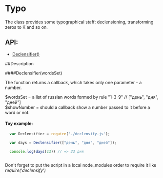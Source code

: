 # Typo
The class provides some typographical staff: declensioning, transforming zeros to K and so on.


## API:
* [Declensifier()](#Declensifier)

##Description

####<a name="Declensifier"></a>Declensifier(wordsSet)

The function returns a callback, which takes only one parameter - a number.

$wordsSet = a list of russian words formed by rule "1-3-9" // ["день", "дня", "дней"]  
$showNumber = should a callback show a number passed to it  before a word or not.

#### Toy example:
````javascript
  var Declensifier = require('./declensify.js');

  var days = Declensifier(["день", "дня", "дней"]);

  console.log(days(23)) // => 23 дня
  
````

Don't forget to put the script in a local node_modules order to require it like *require('declensify')*